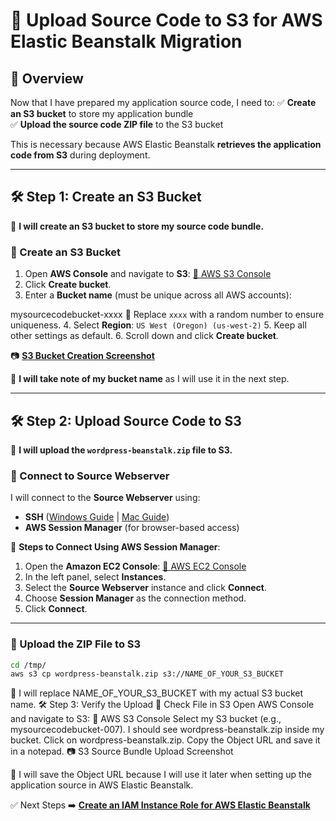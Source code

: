 # **🚀 Upload Source Code to S3 for AWS Elastic Beanstalk Migration**

## **📌 Overview**
Now that I have prepared my application source code, I need to:
✅ **Create an S3 bucket** to store my application bundle  
✅ **Upload the source code ZIP file** to the S3 bucket  

This is necessary because AWS Elastic Beanstalk **retrieves the application code from S3** during deployment.

---

## **🛠️ Step 1: Create an S3 Bucket**
📌 **I will create an S3 bucket to store my source code bundle.**

### **🔹 Create an S3 Bucket**
1. Open **AWS Console** and navigate to **S3**: [🔗 AWS S3 Console](https://console.aws.amazon.com/s3/)
2. Click **Create bucket**.
3. Enter a **Bucket name** (must be unique across all AWS accounts):

mysourcecodebucket-xxxx
📌 Replace `xxxx` with a random number to ensure uniqueness.
4. Select **Region**: `US West (Oregon) (us-west-2)`
5. Keep all other settings as default.
6. Scroll down and click **Create bucket**.

📷 [**S3 Bucket Creation Screenshot**](images/create-s3-bucket.png)

📌 **I will take note of my bucket name** as I will use it in the next step.

---

## **🛠️ Step 2: Upload Source Code to S3**
📌 **I will upload the `wordpress-beanstalk.zip` file to S3.**

### **🔹 Connect to Source Webserver**
I will connect to the **Source Webserver** using:
- **SSH** ([Windows Guide](https://docs.aws.amazon.com/AWSEC2/latest/UserGuide/AccessingInstancesWindows.html) | [Mac Guide](https://docs.aws.amazon.com/AWSEC2/latest/UserGuide/AccessingInstancesLinux.html))
- **AWS Session Manager** (for browser-based access)

📌 **Steps to Connect Using AWS Session Manager**:
1. Open the **Amazon EC2 Console**: [🔗 AWS EC2 Console](https://console.aws.amazon.com/ec2/)
2. In the left panel, select **Instances**.
3. Select the **Source Webserver** instance and click **Connect**.
4. Choose **Session Manager** as the connection method.
5. Click **Connect**.

---

### **🔹 Upload the ZIP File to S3**
```bash
cd /tmp/
aws s3 cp wordpress-beanstalk.zip s3://NAME_OF_YOUR_S3_BUCKET
```
📌 I will replace NAME_OF_YOUR_S3_BUCKET with my actual S3 bucket name.
🛠️ Step 3: Verify the Upload
🔹 Check File in S3
Open AWS Console and navigate to S3: 🔗 AWS S3 Console
Select my S3 bucket (e.g., mysourcecodebucket-007).
I should see wordpress-beanstalk.zip inside my bucket.
Click on wordpress-beanstalk.zip.
Copy the Object URL and save it in a notepad.
📷 S3 Source Bundle Upload Screenshot

📌 I will save the Object URL because I will use it later when setting up the application source in AWS Elastic Beanstalk.

✅ Next Steps
➡️ **[Create an IAM Instance Role for AWS Elastic Beanstalk](../docs/replatform-eb-instance-role.md)** 
